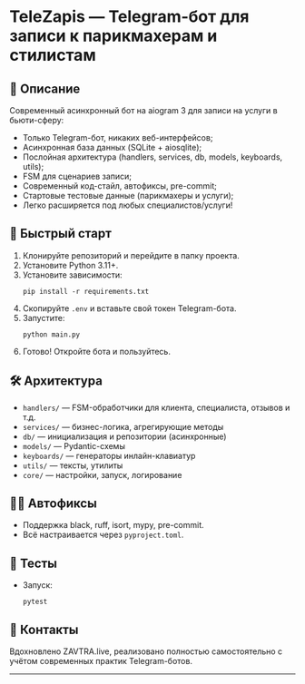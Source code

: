 # TeleZapis — Telegram-бот для записи к парикмахерам и стилистам

## 🚀 Описание

Современный асинхронный бот на aiogram 3 для записи на услуги в бьюти-сферу:

- Только Telegram-бот, никаких веб-интерфейсов;
- Асинхронная база данных (SQLite + aiosqlite);
- Послойная архитектура (handlers, services, db, models, keyboards, utils);
- FSM для сценариев записи;
- Современный код-стайл, автофиксы, pre-commit;
- Стартовые тестовые данные (парикмахеры и услуги);
- Легко расширяется под любых специалистов/услуги!

## 🏁 Быстрый старт

1. Клонируйте репозиторий и перейдите в папку проекта.
2. Установите Python 3.11+.
3. Установите зависимости:
   ```
   pip install -r requirements.txt
   ```
4. Скопируйте `.env` и вставьте свой токен Telegram-бота.
5. Запустите:
   ```
   python main.py
   ```
6. Готово! Откройте бота и пользуйтесь.

## 🛠️ Архитектура

- `handlers/` — FSM-обработчики для клиента, специалиcта, отзывов и т.д.
- `services/` — бизнес-логика, агрегирующие методы
- `db/` — инициализация и репозитории (асинхронные)
- `models/` — Pydantic-схемы
- `keyboards/` — генераторы инлайн-клавиатур
- `utils/` — тексты, утилиты
- `core/` — настройки, запуск, логирование

## 🧑‍💻 Автофиксы

- Поддержка black, ruff, isort, mypy, pre-commit.
- Всё настраивается через `pyproject.toml`.

## 🧪 Тесты

- Запуск:  
  ```
  pytest
  ```

## 🤝 Контакты

Вдохновлено ZAVTRA.live, реализовано полностью самостоятельно с учётом современных практик Telegram-ботов.

---